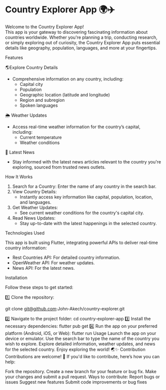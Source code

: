 # Country Explorer App 🌍✈️

Welcome to the Country Explorer App!  
This app is your gateway to discovering fascinating information about countries worldwide. Whether you're planning a trip, conducting research, or simply exploring out of curiosity, the Country Explorer App puts essential details like geography, population, languages, and more at your fingertips.  

Features 

🌎Explore Country Details
- Comprehensive information on any country, including:  
  - Capital city  
  - Population  
  - Geographic location (latitude and longitude)  
  - Region and subregion  
  - Spoken languages  

🌦️ Weather Updates  
- Access real-time weather information for the country’s capital, including:  
  - Current temperature  
  - Weather conditions  

📰 Latest News 
- Stay informed with the latest news articles relevant to the country you're exploring, sourced from trusted news outlets.


How It Works  

1. Search for a Country: Enter the name of any country in the search bar.  
2. View Country Details:  
   - Instantly access key information like capital, population, location, and languages.  
3. Get Weather Updates:  
   - See current weather conditions for the country's capital city.  
4. Read News Updates:  
   - Stay up-to-date with the latest happenings in the selected country.  


Technologies Used 

This app is built using Flutter, integrating powerful APIs to deliver real-time country information:  
- Rest Countries API: For detailed country information.  
- OpenWeather API: For weather updates.  
- News API: For the latest news.  

Installation 

Follow these steps to get started:  

1️⃣ Clone the repository:  

git clone git@github.com:John-Akech/country-explorer.git

2️⃣ Navigate to the project folder:
cd country-explorer-app
3️⃣ Install the necessary dependencies:
flutter pub get
4️⃣ Run the app on your preferred platform (Android, iOS, or Web):
flutter run
Usage
Launch the app on your device or emulator.
Use the search bar to type the name of the country you wish to explore.
Explore detailed information, weather updates, and news for the selected country.
Enjoy exploring the world! 🌏✨
Contribution
Contributions are welcome! 🎉
If you'd like to contribute, here’s how you can help:

Fork the repository.
Create a new branch for your feature or bug fix.
Make your changes and submit a pull request.
Ways to contribute:
Report bugs or issues
Suggest new features
Submit code improvements or bug fixes
